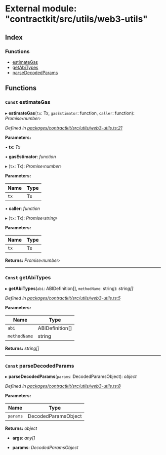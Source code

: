 # External module: "contractkit/src/utils/web3-utils"

## Index

### Functions

* [estimateGas](_contractkit_src_utils_web3_utils_.md#const-estimategas)
* [getAbiTypes](_contractkit_src_utils_web3_utils_.md#const-getabitypes)
* [parseDecodedParams](_contractkit_src_utils_web3_utils_.md#const-parsedecodedparams)

## Functions

### `Const` estimateGas

▸ **estimateGas**(`tx`: Tx, `gasEstimator`: function, `caller`: function): *Promise‹number›*

*Defined in [packages/contractkit/src/utils/web3-utils.ts:21](https://github.com/celo-org/celo-monorepo/blob/master/packages/contractkit/src/utils/web3-utils.ts#L21)*

**Parameters:**

▪ **tx**: *Tx*

▪ **gasEstimator**: *function*

▸ (`tx`: Tx): *Promise‹number›*

**Parameters:**

Name | Type |
------ | ------ |
`tx` | Tx |

▪ **caller**: *function*

▸ (`tx`: Tx): *Promise‹string›*

**Parameters:**

Name | Type |
------ | ------ |
`tx` | Tx |

**Returns:** *Promise‹number›*

___

### `Const` getAbiTypes

▸ **getAbiTypes**(`abi`: ABIDefinition[], `methodName`: string): *string[]*

*Defined in [packages/contractkit/src/utils/web3-utils.ts:5](https://github.com/celo-org/celo-monorepo/blob/master/packages/contractkit/src/utils/web3-utils.ts#L5)*

**Parameters:**

Name | Type |
------ | ------ |
`abi` | ABIDefinition[] |
`methodName` | string |

**Returns:** *string[]*

___

### `Const` parseDecodedParams

▸ **parseDecodedParams**(`params`: DecodedParamsObject): *object*

*Defined in [packages/contractkit/src/utils/web3-utils.ts:8](https://github.com/celo-org/celo-monorepo/blob/master/packages/contractkit/src/utils/web3-utils.ts#L8)*

**Parameters:**

Name | Type |
------ | ------ |
`params` | DecodedParamsObject |

**Returns:** *object*

* **args**: *any[]*

* **params**: *DecodedParamsObject*
